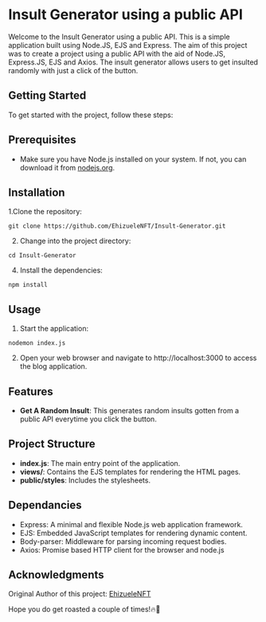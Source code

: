 # Insult Generator using a public API

Welcome to the Insult Generator using a public API. This is a simple application built using Node.JS, EJS and Express.
The aim of this project was to create a project using a public API with the aid of Node.JS, Express.JS, EJS and Axios. 
The insult generator allows users to get insulted randomly with just a click of the button. 


## Getting Started
To get started with the project, follow these steps:

## Prerequisites
* Make sure you have Node.js installed on your system. If not, you can download it from [nodejs.org](https://nodejs.org/en).

## Installation
1.Clone the repository:
```
git clone https://github.com/EhizueleNFT/Insult-Generator.git
```
2. Change into the project directory:
```
cd Insult-Generator
```
4. Install the dependencies:
```
npm install
```

## Usage
1. Start the application:
```
nodemon index.js
```
2. Open your web browser and navigate to http://localhost:3000 to access the blog application.

## Features

* **Get A Random Insult**: This generates random insults gotten from a public API everytime you click the button.

## Project Structure

* **index.js**: The main entry point of the application.
* **views/**: Contains the EJS templates for rendering the HTML pages.
* **public/styles**: Includes the stylesheets.

## Dependancies
* Express: A minimal and flexible Node.js web application framework.
* EJS: Embedded JavaScript templates for rendering dynamic content.
* Body-parser: Middleware for parsing incoming request bodies.
* Axios: Promise based HTTP client for the browser and node.js

## Acknowledgments

Original Author of this project: [EhizueleNFT](https://github.com/EhizueleNFT/)

Hope you do get roasted a couple of times!🔥🥵
